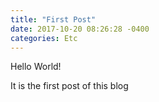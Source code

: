 ```yaml
---
title: "First Post"
date: 2017-10-20 08:26:28 -0400
categories: Etc
---
```


Hello World!

It is the first post of this blog
